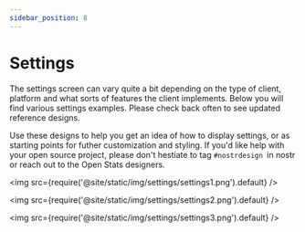 ```yaml
---
sidebar_position: 8
---
```


# Settings

The settings screen can vary quite a bit depending on the type of client, platform and what sorts of features the client implements. Below you will find various settings examples. Please check back often to see updated reference designs. 

Use these designs to help you get an idea of how to display settings, or as starting points for futher customization and styling. If you'd like help with your open source project, please don't hestiate to tag `#nostrdesign `in nostr or reach out to the Open Stats designers.

<img src={require('@site/static/img/settings/settings1.png').default} />

<img src={require('@site/static/img/settings/settings2.png').default} />

<img src={require('@site/static/img/settings/settings3.png').default} />